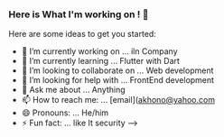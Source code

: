 ### Here is What I'm working on ! 👋



Here are some ideas to get you started:

- 🔭 I’m currently working on ... iln Company
- 🌱 I’m currently learning ... Flutter with Dart
- 👯 I’m looking to collaborate on ... Web development 
- 🤔 I’m looking for help with ... FrontEnd development
- 💬 Ask me about ... Anything
- 📫 How to reach me: ... [email](akhono@yahoo.com
- 😄 Pronouns: ... He/him
- ⚡ Fun fact: ... like It security
-->
